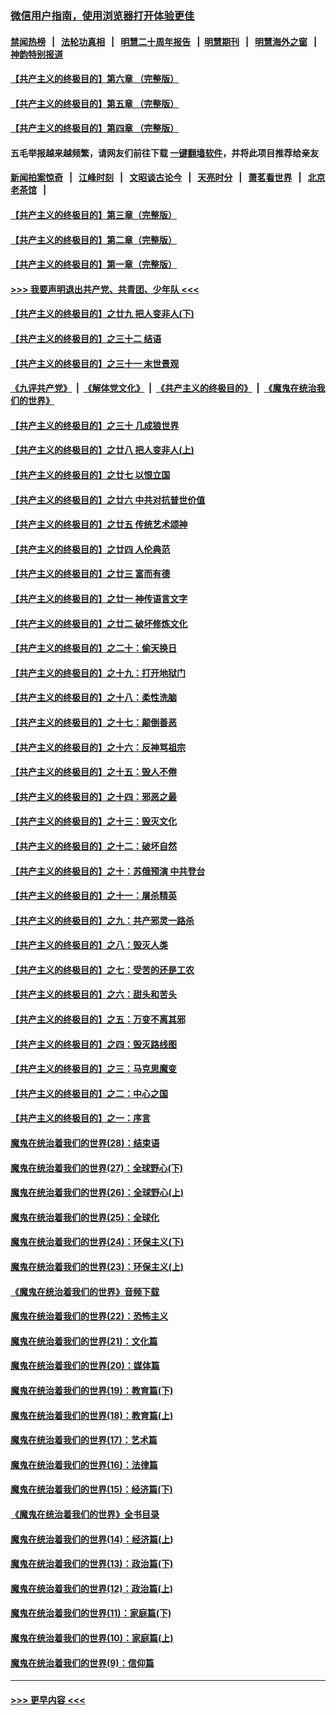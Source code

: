 ### [微信用户指南，使用浏览器打开体验更佳](https://github.com/gfw-breaker/banned-news1/blob/master/indexes/wechat-guide.md?t=0)
#### [禁闻热榜](热点新闻.md?t=0)  &nbsp;&nbsp;|&nbsp;&nbsp; [法轮功真相](https://github.com/gfw-breaker/truth/blob/master/README.md?t=0) &nbsp;&nbsp;|&nbsp;&nbsp; [明慧二十周年报告](https://github.com/gfw-breaker/mh-reports/blob/master/README.md?t=0) &nbsp;&nbsp;|&nbsp;&nbsp;[明慧期刊](https://github.com/gfw-breaker/mh-qikan) &nbsp;&nbsp;|&nbsp;&nbsp; [明慧海外之窗](https://github.com/gfw-breaker/mh-news/blob/master/README.md?t=0) &nbsp;&nbsp;|&nbsp;&nbsp; [神韵特别报道](https://github.com/gfw-breaker/mh-news/blob/master/shenyun.md?t=0)
#### [【共产主义的终极目的】第六章 （完整版）](../pages/nsc422/n11428913.md?t=02161302) 
#### [【共产主义的终极目的】第五章 （完整版）](../pages/nsc422/n11428912.md?t=02161302) 
#### [【共产主义的终极目的】第四章 （完整版）](../pages/nsc422/n11428907.md?t=02161302) 
#### 五毛举报越来越频繁，请网友们前往下载 [一键翻墙软件](https://github.com/gfw-breaker/ssr-accounts)，并将此项目推荐给亲友
#### [新闻拍案惊奇](https://github.com/gfw-breaker/banned-news1/blob/master/pages/link4.md) &nbsp;&nbsp;|&nbsp;&nbsp; [江峰时刻](https://github.com/gfw-breaker/banned-news1/blob/master/pages/link4.md) &nbsp;&nbsp;|&nbsp;&nbsp; [文昭谈古论今](https://github.com/gfw-breaker/banned-news1/blob/master/pages/link4.md) &nbsp;&nbsp;|&nbsp;&nbsp; [天亮时分](https://github.com/gfw-breaker/banned-news1/blob/master/pages/link4.md) &nbsp;&nbsp;|&nbsp;&nbsp; [萧茗看世界](https://github.com/gfw-breaker/banned-news1/blob/master/pages/link4.md) &nbsp;&nbsp;|&nbsp;&nbsp; [北京老茶馆](https://github.com/gfw-breaker/banned-news1/blob/master/pages/link4.md) &nbsp;&nbsp;|&nbsp;&nbsp; 
#### [【共产主义的终极目的】第三章（完整版）](../pages/nsc422/n11428848.md?t=02161302) 
#### [【共产主义的终极目的】第二章（完整版）](../pages/nsc422/n11428831.md?t=02161302) 
#### [【共产主义的终极目的】第一章（完整版）](../pages/nsc422/n11417651.md?t=02161302) 
#### [>>> 我要声明退出共产党、共青团、少年队 <<<](https://github.com/begood0513/goodnews/blob/master/quit/letter.md) 
#### [【共产主义的终极目的】之廿九 把人变非人(下)](../pages/nsc422/n11344140.md?t=02161302) 
#### [【共产主义的终极目的】之三十二 结语](../pages/nsc422/n11360535.md?t=02161302) 
#### [【共产主义的终极目的】之三十一 末世景观](../pages/nsc422/n11351129.md?t=02161302) 
#### [《九评共产党》](https://github.com/begood0513/9ping.md/blob/master/README.md) &nbsp;|&nbsp; [《解体党文化》](../../../../jtdwh.md/blob/master/README.md)  &nbsp;|&nbsp; [《共产主义的终极目的》](../../../../gczydzjmd.md/blob/master/README.md) &nbsp;|&nbsp; [《魔鬼在统治我们的世界》](../../../../mgztzwmdsj.md/blob/master/README.md) 
#### [【共产主义的终极目的】之三十 几成狼世界](../pages/nsc422/n11348280.md?t=02161302) 
#### [【共产主义的终极目的】之廿八 把人变非人(上)](../pages/nsc422/n11340492.md?t=02161302) 
#### [【共产主义的终极目的】之廿七 以恨立国](../pages/nsc422/n11336944.md?t=02161302) 
#### [【共产主义的终极目的】之廿六 中共对抗普世价值](../pages/nsc422/n11324785.md?t=02161302) 
#### [【共产主义的终极目的】之廿五 传统艺术颂神](../pages/nsc422/n11296396.md?t=02161302) 
#### [【共产主义的终极目的】之廿四 人伦典范](../pages/nsc422/n11296397.md?t=02161302) 
#### [【共产主义的终极目的】之廿三 富而有德](../pages/nsc422/n11283598.md?t=02161302) 
#### [【共产主义的终极目的】之廿一 神传语言文字](../pages/nsc422/n11263265.md?t=02161302) 
#### [【共产主义的终极目的】之廿二 破坏修炼文化](../pages/nsc422/n11245728.md?t=02161302) 
#### [【共产主义的终极目的】之二十：偷天换日](../pages/nsc422/n11238846.md?t=02161302) 
#### [【共产主义的终极目的】之十九：打开地狱门](../pages/nsc422/n11206376.md?t=02161302) 
#### [【共产主义的终极目的】之十八：柔性洗脑](../pages/nsc422/n11199994.md?t=02161302) 
#### [【共产主义的终极目的】之十七：颠倒善恶](../pages/nsc422/n11179782.md?t=02161302) 
#### [【共产主义的终极目的】之十六：反神骂祖宗](../pages/nsc422/n11166798.md?t=02161302) 
#### [【共产主义的终极目的】之十五：毁人不倦](../pages/nsc422/n11166792.md?t=02161302) 
#### [【共产主义的终极目的】之十四：邪恶之最](../pages/nsc422/n11150249.md?t=02161302) 
#### [【共产主义的终极目的】之十三：毁灭文化](../pages/nsc422/n11135227.md?t=02161302) 
#### [【共产主义的终极目的】之十二：破坏自然](../pages/nsc422/n11135214.md?t=02161302) 
#### [【共产主义的终极目的】之十：苏俄预演 中共登台](../pages/nsc422/n11118424.md?t=02161302) 
#### [【共产主义的终极目的】之十一：屠杀精英](../pages/nsc422/n11118442.md?t=02161302) 
#### [【共产主义的终极目的】之九：共产邪灵一路杀](../pages/nsc422/n11114139.md?t=02161302) 
#### [【共产主义的终极目的】之八：毁灭人类](../pages/nsc422/n11108503.md?t=02161302) 
#### [【共产主义的终极目的】之七：受苦的还是工农](../pages/nsc422/n11101809.md?t=02161302) 
#### [【共产主义的终极目的】之六：甜头和苦头](../pages/nsc422/n11096971.md?t=02161302) 
#### [【共产主义的终极目的】之五：万变不离其邪](../pages/nsc422/n11091285.md?t=02161302) 
#### [【共产主义的终极目的】之四：毁灭路线图](../pages/nsc422/n11086284.md?t=02161302) 
#### [【共产主义的终极目的】之三：马克思魔变](../pages/nsc422/n11061941.md?t=02161302) 
#### [【共产主义的终极目的】之二：中心之国](../pages/nsc422/n11047728.md?t=02161302) 
#### [【共产主义的终极目的】之一：序言](../pages/nsc422/n11086077.md?t=02161302) 
#### [魔鬼在统治着我们的世界(28)：结束语](../pages/nsc422/n10936246.md?t=02161302) 
#### [魔鬼在统治着我们的世界(27)：全球野心(下)](../pages/nsc422/n10928319.md?t=02161302) 
#### [魔鬼在统治着我们的世界(26)：全球野心(上)](../pages/nsc422/n10900318.md?t=02161302) 
#### [魔鬼在统治着我们的世界(25)：全球化](../pages/nsc422/n10788205.md?t=02161302) 
#### [魔鬼在统治着我们的世界(24)：环保主义(下)](../pages/nsc422/n10695307.md?t=02161302) 
#### [魔鬼在统治着我们的世界(23)：环保主义(上)](../pages/nsc422/n10688613.md?t=02161302) 
#### [《魔鬼在统治着我们的世界》音频下载](../pages/nsc422/n10635553.md?t=02161302) 
#### [魔鬼在统治着我们的世界(22)：恐怖主义](../pages/nsc422/n10614727.md?t=02161302) 
#### [魔鬼在统治着我们的世界(21)：文化篇](../pages/nsc422/n10597706.md?t=02161302) 
#### [魔鬼在统治着我们的世界(20)：媒体篇](../pages/nsc422/n10586579.md?t=02161302) 
#### [魔鬼在统治着我们的世界(19)：教育篇(下)](../pages/nsc422/n10564808.md?t=02161302) 
#### [魔鬼在统治着我们的世界(18)：教育篇(上)](../pages/nsc422/n10526970.md?t=02161302) 
#### [魔鬼在统治着我们的世界(17)：艺术篇](../pages/nsc422/n10499093.md?t=02161302) 
#### [魔鬼在统治着我们的世界(16)：法律篇](../pages/nsc422/n10485969.md?t=02161302) 
#### [魔鬼在统治着我们的世界(15)：经济篇(下)](../pages/nsc422/n10469975.md?t=02161302) 
#### [《魔鬼在统治着我们的世界》全书目录](../pages/nsc422/n10464261.md?t=02161302) 
#### [魔鬼在统治着我们的世界(14)：经济篇(上)](../pages/nsc422/n10457370.md?t=02161302) 
#### [魔鬼在统治着我们的世界(13)：政治篇(下)](../pages/nsc422/n10448270.md?t=02161302) 
#### [魔鬼在统治着我们的世界(12)：政治篇(上)](../pages/nsc422/n10444576.md?t=02161302) 
#### [魔鬼在统治着我们的世界(11)：家庭篇(下)](../pages/nsc422/n10440961.md?t=02161302) 
#### [魔鬼在统治着我们的世界(10)：家庭篇(上)](../pages/nsc422/n10435448.md?t=02161302) 
#### [魔鬼在统治着我们的世界(9)：信仰篇](../pages/nsc422/n10432159.md?t=02161302) 

----
#### [ >>> 更早内容 <<< ](../indexes/nsc422-earlier.md)
